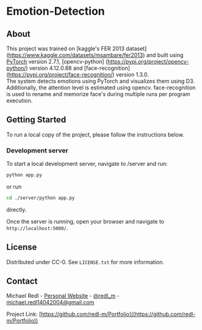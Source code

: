 # Emotion-Detection

## About

This project was trained on [kaggle's FER 2013 dataset] (https://www.kaggle.com/datasets/msambare/fer2013) and built using [PyTorch](https://pytorch.org) version 2.7.1,
[opencv-python] (https://pypi.org/project/opencv-python/) version 4.12.0.88 and [face-recognition] (https://pypi.org/project/face-recognition/) version 1.3.0.  
The system detects emotions using PyTorch and visualizes them using D3. Additionally, the attention level is estimated using opencv. face-recognition is used to rename and memorize face's during multiple runs per program execution.

## Getting Started

To run a local copy of the project, please follow the instructions below.

### Development server

To start a local development server, navigate to /server and run:

```bash
python app.py
```

or run

```bash
cd ./server/python app.py
```

directly.

Once the server is running, open your browser and navigate to `http://localhost:5000/`.

<!-- LICENSE -->
## License

Distributed under CC-0. See `LICENSE.txt` for more information.


<!-- CONTACT -->
## Contact

Michael Redl - [Personal Website](https://michaeljosefredl.at) - [@redl_m](https://www.instagram.com/redl__m/) - michael.redl14042004@gmail.com

Project Link: [https://github.com/redl-m/Portfolio]((https://github.com/redl-m/Portfolio))
